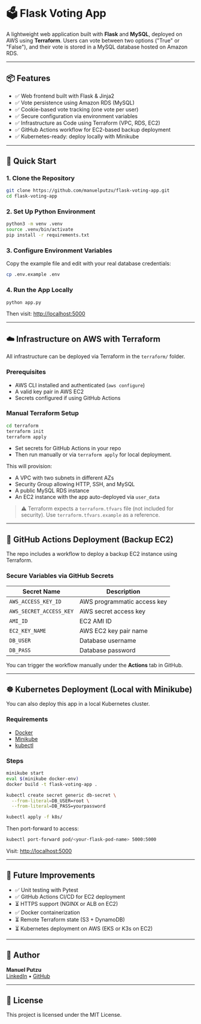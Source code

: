 # 🗳️ Flask Voting App

A lightweight web application built with **Flask** and **MySQL**, deployed on AWS using **Terraform**. Users can vote between two options ("True" or "False"), and their vote is stored in a MySQL database hosted on Amazon RDS.

---

## 📦 Features

- ✅ Web frontend built with Flask & Jinja2  
- ✅ Vote persistence using Amazon RDS (MySQL)  
- ✅ Cookie-based vote tracking (one vote per user)  
- ✅ Secure configuration via environment variables  
- ✅ Infrastructure as Code using Terraform (VPC, RDS, EC2)  
- ✅ GitHub Actions workflow for EC2-based backup deployment  
- ✅ Kubernetes-ready: deploy locally with Minikube  

---

## 🚀 Quick Start

### 1. Clone the Repository

```bash
git clone https://github.com/manuelputzu/flask-voting-app.git
cd flask-voting-app
```

### 2. Set Up Python Environment

```bash
python3 -m venv .venv
source .venv/bin/activate
pip install -r requirements.txt
```

### 3. Configure Environment Variables

Copy the example file and edit with your real database credentials:

```bash
cp .env.example .env
```

### 4. Run the App Locally

```bash
python app.py
```

Then visit: [http://localhost:5000](http://localhost:5000)

---

## ☁️ Infrastructure on AWS with Terraform

All infrastructure can be deployed via Terraform in the `terraform/` folder.

### Prerequisites

- AWS CLI installed and authenticated (`aws configure`)
- A valid key pair in AWS EC2
- Secrets configured if using GitHub Actions

### Manual Terraform Setup

```bash
cd terraform
terraform init
terraform apply
```

- Set secrets for GitHub Actions in your repo
- Then run manually or via `terraform apply` for local deployment.

This will provision:

- A VPC with two subnets in different AZs  
- Security Group allowing HTTP, SSH, and MySQL  
- A public MySQL RDS instance  
- An EC2 instance with the app auto-deployed via `user_data`  

> ⚠️ Terraform expects a `terraform.tfvars` file (not included for security). Use `terraform.tfvars.example` as a reference.

---

## 🤖 GitHub Actions Deployment (Backup EC2)

The repo includes a workflow to deploy a backup EC2 instance using Terraform.

### Secure Variables via GitHub Secrets

| Secret Name              | Description                   |
|--------------------------|-------------------------------|
| `AWS_ACCESS_KEY_ID`      | AWS programmatic access key   |
| `AWS_SECRET_ACCESS_KEY`  | AWS secret access key         |
| `AMI_ID`                 | EC2 AMI ID                    |
| `EC2_KEY_NAME`           | AWS EC2 key pair name         |
| `DB_USER`                | Database username             |
| `DB_PASS`                | Database password             |

You can trigger the workflow manually under the **Actions** tab in GitHub.

---

## ☸️ Kubernetes Deployment (Local with Minikube)

You can also deploy this app in a local Kubernetes cluster.

### Requirements

- [Docker](https://www.docker.com/)  
- [Minikube](https://minikube.sigs.k8s.io/)  
- [kubectl](https://kubernetes.io/)  

### Steps

```bash
minikube start
eval $(minikube docker-env)
docker build -t flask-voting-app .

kubectl create secret generic db-secret \
  --from-literal=DB_USER=root \
  --from-literal=DB_PASS=yourpassword

kubectl apply -f k8s/
```

Then port-forward to access:

```bash
kubectl port-forward pod/<your-flask-pod-name> 5000:5000
```

Visit: [http://localhost:5000](http://localhost:5000)

---

## 🧪 Future Improvements

- ✅ Unit testing with Pytest  
- ✅ GitHub Actions CI/CD for EC2 deployment  
- ⏳ HTTPS support (NGINX or ALB on EC2)  
- ✅ Docker containerization  
- ⏳ Remote Terraform state (S3 + DynamoDB)  
- ⏳ Kubernetes deployment on AWS (EKS or K3s on EC2)  

---

## 👤 Author

**Manuel Putzu**  
[LinkedIn](https://www.linkedin.com/) • [GitHub](https://github.com/manuelputzu)

---

## 📄 License

This project is licensed under the MIT License.
